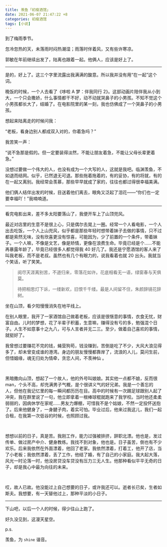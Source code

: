 ```yaml
---
title: 羡鱼「初瘦酒馆」
date: 2021-06-07 21:47:22 +8
categories: 初瘦酒馆
tags: [小说]
---
```


到了梅雨季节。

忽冷忽热的天，未落雨时闷热潮湿；雨落时伴着风，又有些许寒凉。

郭敏在年前继续出发了，陆离也跟着一起。他俩人，应该是好上了。

<!-- more -->

---

是的，好上了。这三个字里流露出我满满的酸意。所以我并没有用“在一起”这个词。

晚饭的时候，一个人去看了《哆啦 A 梦：伴我同行 2》。这部动画片陪伴我从小到大，一个只会撒娇，什么事情都干不好，动不动就哭鼻子的小男孩。不知不觉这个小男孩都长大了，结婚了。在电影院里的某一刻，我也仿佛成了一个哭鼻子的小男孩。

想起来陆离走的时候问我：

“老板，看身边别人都成双入对的，你着急吗？”

我苦笑一声：

“说不急那是假的。但一定要装得淡然，不能让朋友着急，不能让父母长辈更着急。”

没想过要做一个伟大的人，也没有成为一个大写的人，这就是我吧。临渊羡鱼，不如退而结网。似乎，已然退无可退。那些拖着拖着的，有的妥协，有的将就，有的在一起又离别。我经常会羡慕，那些早早就成了家的，往往也都过得很幸福美满。

他们俩人结伴出发的时候，目送着他们离去，眼角又泛起了泪花——“你们也一定要幸福吖！”我喃喃道。

---

看完电影出来，差不多太阳要落山了，我便开车上了山顶兜风。

最近对店里的生意不是很上心，只是偶尔去晃上一圈。经常一个人看电影，一个人出去吃饭，一个人上山兜风，似乎都是那些年轻时想带着妹子去做的事情，只不过都是索然无味，没有欣喜更没有惊喜，可能因为，少了前置的一个条件，带着妹子。一个人嘛，不像是文艺，像是矫情，更像在浪费生命。毕竟已经是个……不能再暴露年龄了，毕竟已经很多人都觉得我 40 好几了。我还是宁愿酒馆的客人来了叫我老板，而不是老叔。虽然也有几个有眼力的，说我看着也就 20 出头。我就当个笑话，听了笑笑。

> 阅尽天涯离别苦，不道归来，零落花如许。花底相看无一语，绿窗春与天俱莫。
>
> 待把相思灯下诉，一缕新欢，旧恨千千缕。最是人间留不住，朱颜辞镜花辞树。

坐在山顶，看夕阳慢慢消失在地平线上。

在别人眼里，我开了一家酒馆自己做着老板，应该是很惬意的事情，衣食无忧，财富自由。儿时的梦想，花了半辈子积蓄，生意嘛，赚得没有亏的多，勉强混个日子。人生不如意事十之九八，可与人言者并无二三。至少，做着自己喜欢的事情，就挺好了。

我曾想过要赚花不完的钱，蝇营狗苟，钱没赚到，苦倒是吃了不少，大风大浪见得多了，却未曾变成谁的港湾。身边的朋友慢慢都靠岸了，流浪的人儿，莫问生前，但惜姻缘，魂无归处为情牵，贪恋人间，不羡神仙 。

&nbsp;

黑暗撒向山顶，想起了一个故人，他的外号叫娘娘。其实他一点都不娘，反而很 man，个头不高，却充满男子气概，是个很讲义气的好兄弟。我是一个善忘的人，但他在我记忆里的每一瞬间都历历在目。高中的时候有一次踢足球跟别人起了冲突，我在群里说了一句，他立即拿着一根棒球棍就跑来了我学校。当时他还柔柔弱弱的，因病休学在家呢……男友力爆棚，可惜我不是个姑娘，不然一定投怀送抱了。后来他健身了，一身腱子肉，着实可怕。毕业过后，他来过我这儿，我们一起合租，在我第一次低谷的时候，也照顾过我。

&nbsp;

想想以前的日子，真是苦。我刚工作，能力过强被排挤，辞职北漂。他也是，发过传单、做过房产中介、健身教练。我找不到对象，他也是。日子虽苦，倒也有不少欢乐。后来我依然在外面漂着，他回了老家。我依然漂着，打着工，他开了店，当了小老板；我依然漂着，丢了工作，他结了婚，有了自己的小家庭。我大起大落，风光一时沦落一时，他没房贷没车贷没有压力三无人生。他那种看似平平无奇的日子，却是我心中最为向往的未来。

&nbsp;

哎，故人已故。他没能过上自己想要的日子，或许我还可以。逝者长已矣，生者如斯夫。我想要，有一天替他过上，那种平淡的小日子。

---

下山吧，以后一个人的时候，得少往山上跑了。

好久没见到，这漫天星空。

p.s.

羡鱼，为 `shine` 谐音。

